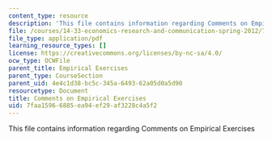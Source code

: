 ```yaml
---
content_type: resource
description: 'This file contains information regarding Comments on Empirical Exercises '
file: /courses/14-33-economics-research-and-communication-spring-2012/7faa15966885ea94ef29af3228c4a5f2_MIT14_33S12_EmpExerComment.pdf
file_type: application/pdf
learning_resource_types: []
license: https://creativecommons.org/licenses/by-nc-sa/4.0/
ocw_type: OCWFile
parent_title: Empirical Exercises
parent_type: CourseSection
parent_uid: 4e4c1d38-bc5c-345a-6493-62a05d0a5d90
resourcetype: Document
title: Comments on Empirical Exercises
uid: 7faa1596-6885-ea94-ef29-af3228c4a5f2
---
```

This file contains information regarding Comments on Empirical Exercises 